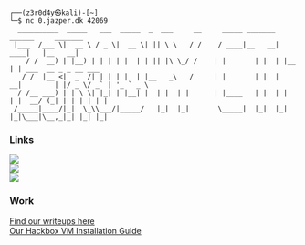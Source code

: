 ```console

┌──(z3r0d4y㉿kali)-[~]
└─$ nc 0.jazper.dk 42069
  __________  _____   ___  _____  _  ___     __     _____ _______ ______     _______                   
 |___  /___ \|  __ \ / _ \|  __ \| || \ \   / /    / ____|__   __|  ____|   |__   __|                  
    / /  __) | |__) | | | | |  | | || |\ \_/ /    | |       | |  | |__         | | ___  __ _ _ __ ___  
   / /  |__ <|  _  /| | | | |  | |__   _\   /     | |       | |  |  __|        | |/ _ \/ _` | '_ ` _ \ 
  / /__ ___) | | \ \| |_| | |__| |  | |  | |      | |____   | |  | |           | |  __/ (_| | | | | | |
 /_____|____/|_|  \_\\___/|_____/   |_|  |_|       \_____|  |_|  |_|           |_|\___|\__,_|_| |_| |_|

```

### Links

<a href="https://www.linkedin.com/company/z3r0d4y-team">
<img src="https://img.shields.io/badge/LinkedIn-0A66C2.svg?style=for-the-badge&logo=LinkedIn&logoColor=white">
</a>

<br>

<a href="https://discord.gg/ra2VpyYRcu">
<img src="https://img.shields.io/badge/Discord-5865F2.svg?style=for-the-badge&logo=Discord&logoColor=white">
</a>

<br>

<a href="https://img.shields.io/badge/CTFTime-E3000B.svg?style=for-the-badge">
<img src="https://ctftime.org/team/223161">
</a>

### Work
[Find our writeups here](https://github.com/Z3R0D4Y-Team/Writeups)  
[Our Hackbox VM Installation Guide](https://github.com/Z3R0D4Y-Team/Hackbox-Installation)  
